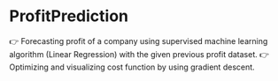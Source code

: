 # ProfitPrediction
:point_right: Forecasting profit of a company using supervised machine learning algorithm (Linear Regression) with the given previous profit dataset. 
:point_right: Optimizing and visualizing cost function by using gradient descent. 
